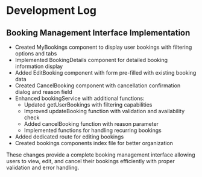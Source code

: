 
# Development Log

## Booking Management Interface Implementation

- Created MyBookings component to display user bookings with filtering options and tabs
- Implemented BookingDetails component for detailed booking information display
- Added EditBooking component with form pre-filled with existing booking data
- Created CancelBooking component with cancellation confirmation dialog and reason field
- Enhanced bookingService with additional functions:
  - Updated getUserBookings with filtering capabilities
  - Improved updateBooking function with validation and availability check
  - Added cancelBooking function with reason parameter
  - Implemented functions for handling recurring bookings
- Added dedicated route for editing bookings
- Created bookings components index file for better organization

These changes provide a complete booking management interface allowing users to view, edit, and cancel their bookings efficiently with proper validation and error handling.
